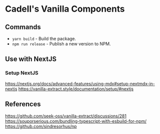 # Cadell's Vanilla Components

## Commands

- `yarn build` - Build the package.
- `npm run release` - Publish a new version to NPM.

## Use with NextJS

### Setup NextJS

https://nextjs.org/docs/advanced-features/using-mdx#setup-nextmdx-in-nextjs
https://vanilla-extract.style/documentation/setup/#nextjs

## References
https://github.com/seek-oss/vanilla-extract/discussions/281
https://souporserious.com/bundling-typescript-with-esbuild-for-npm/
https://github.com/sindresorhus/np